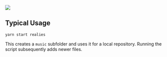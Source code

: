 ![](https://i.snipboard.io/ZfMQL5.jpg)

## Typical Usage

```
yarn start realies
```
This creates a `music` subfolder and uses it for a local repository. Running the script subsequently adds newer files.
